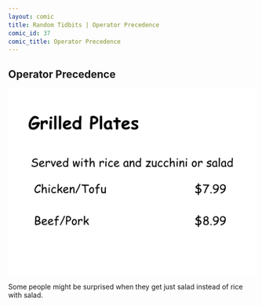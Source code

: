 ```yaml
---
layout: comic
title: Random Tidbits | Operator Precedence
comic_id: 37
comic_title: Operator Precedence
---
```


## Operator Precedence

![](/assets/images/37.png)

Some people might be surprised when they get just salad instead of rice with salad.
